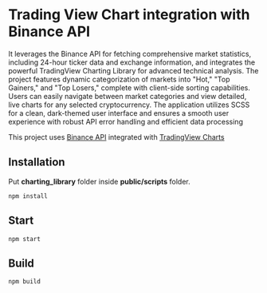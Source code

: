 # Trading View Chart integration with Binance API

It leverages the Binance API for fetching comprehensive market statistics, including 24-hour ticker data and exchange information, and integrates the powerful TradingView Charting Library for advanced technical analysis.
The project features dynamic categorization of markets into "Hot," "Top Gainers," and "Top Losers," complete with client-side sorting capabilities. Users can easily navigate between market categories and view detailed, live charts for any selected cryptocurrency. The application utilizes SCSS for a clean, dark-themed user interface and ensures a smooth user experience with robust API error handling and efficient data processing

This project uses [Binance API](https://github.com/binance/binance-spot-api-docs/blob/master/rest-api.md) integrated with [TradingView Charts](https://www.tradingview.com/)

## Installation

Put **charting_library** folder inside **public/scripts** folder.

`npm install`

## Start

`npm start`

## Build

`npm build`
